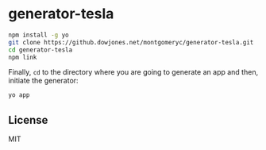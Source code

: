 # generator-tesla

```bash
npm install -g yo
git clone https://github.dowjones.net/montgomeryc/generator-tesla.git
cd generator-tesla
npm link
```

Finally, `cd` to the directory where you are going to generate an app and then, initiate the generator:

```bash
yo app
```

## License

MIT
